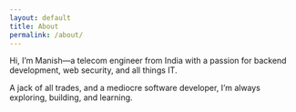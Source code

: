 ```yaml
---
layout: default
title: About
permalink: /about/
---
```


Hi, I’m Manish—a telecom engineer from India with a passion for backend development, web security, and all things IT. 

A jack of all trades, and a mediocre software developer, I’m always exploring, building, and learning.
